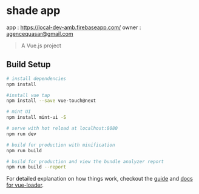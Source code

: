 # shade app
app : https://local-dev-amb.firebaseapp.com/
owner : agencequasar@gmail.com

> A Vue.js project

## Build Setup

``` bash
# install dependencies
npm install

#install vue tap
npm install --save vue-touch@next

# mint UI 
npm install mint-ui -S

# serve with hot reload at localhost:8080
npm run dev

# build for production with minification
npm run build

# build for production and view the bundle analyzer report
npm run build --report
```

For detailed explanation on how things work, checkout the [guide](http://vuejs-templates.github.io/webpack/) and [docs for vue-loader](http://vuejs.github.io/vue-loader).
